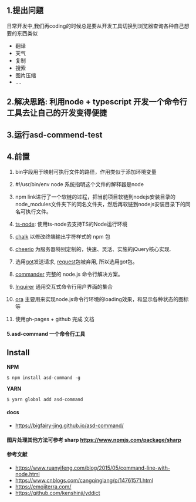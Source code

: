 ## 1.提出问题

日常开发中,我们再coding的时候总是要从开发工具切换到浏览器查询各种自己想要的东西类似
* 翻译
* 天气
* 复制
* 搜索
* 图片压缩
* ....

## 2.解决思路: 利用node + typescript 开发一个命令行工具去让自己的开发变得便捷

## 3.运行asd-commend-test

## 4.前置

1. bin字段用于映射可执行文件的路径，作用类似于添加环境变量

2. #!/usr/bin/env node 系统指明这个文件的解释器是node

3. npm link进行了一个软链的过程，把当前项目软链到nodejs安装目录的node_modules文件夹下的同名文件夹，然后再软链到nodejs安装目录下的同名可执行文件。

4. [ts-node](https://www.npmjs.com/package/ts-node): 使用ts-node去支持TS的Node运行环境

5. [chalk](https://www.npmjs.com/package/chalk)  以修改终端输出字符样式的 npm 包

6. [cheerio](https://cheerio.js.org/) 为服务器特别定制的，快速、灵活、实施的jQuery核心实现.

7. 选用[got](https://www.npmjs.com/package/got)发送请求, [request](https://www.npmjs.com/package/request)包被弃用, 所以选用got包。

8. [commander](https://github.com/tj/commander.js/blob/HEAD/Readme_zh-CN.md) 完整的 node.js 命令行解决方案。

9. [Inquirer](https://github.com/SBoudrias/Inquirer.js#readme) 通用交互式命令行用户界面的集合

10. [ora](https://www.npmjs.com/package/ora) 主要用来实现node.js命令行环境的loading效果，和显示各种状态的图标等

11. 使用gh-pages + github 完成 文档

#### 5.asd-command 一个命令行工具

## Install

__NPM__

```shell
$ npm install asd-command -g
```

__YARN__

```shell
$ yarn global add asd-command
```

#### docs 
* https://bigfairy-jing.github.io/asd-command/



#### 图片处理其他方法可参考 sharp https://www.npmjs.com/package/sharp 

#### 参考文献
* https://www.ruanyifeng.com/blog/2015/05/command-line-with-node.html
* https://www.cnblogs.com/cangqinglang/p/14761571.html
* https://emojiterra.com/
* https://github.com/kenshinji/yddict